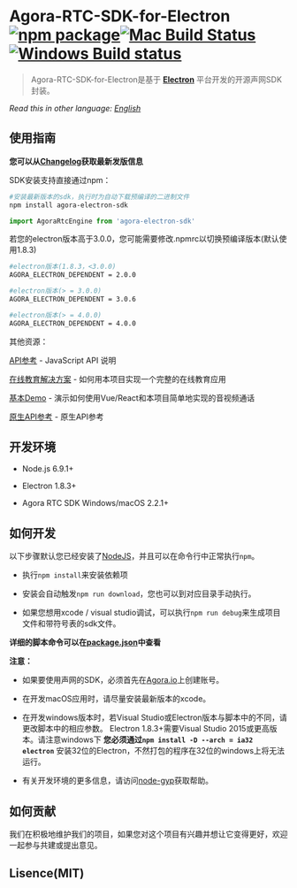 # Agora-RTC-SDK-for-Electron [![npm package][npm-badge]][npm][![Mac Build Status](mac-build-badge)](mac-build)[![Windows Build status](windows-build-badge)](windows-build)

> Agora-RTC-SDK-for-Electron是基于 **[Electron](https://electronjs.org/)** 平台开发的开源声网SDK封装。

*Read this in other language: [English](README.md)*

## 使用指南

**您可以从[Changelog](./CHANGELOG.md)获取最新发版信息**

SDK安装支持直接通过npm：

```bash
#安装最新版本的sdk，执行时为自动下载预编译的二进制文件
npm install agora-electron-sdk
```

```javascript
import AgoraRtcEngine from 'agora-electron-sdk'
```

若您的electron版本高于3.0.0，您可能需要修改.npmrc以切换预编译版本(默认使用1.8.3)

```bash
#electron版本(1.8.3，<3.0.0)
AGORA_ELECTRON_DEPENDENT = 2.0.0

#electron版本(> = 3.0.0)
AGORA_ELECTRON_DEPENDENT = 3.0.6

#electron版本(> = 4.0.0)
AGORA_ELECTRON_DEPENDENT = 4.0.0
```

其他资源：

[API参考](./docs/apis.md) - JavaScript API 说明

[在线教育解决方案](https://github.com/AgoraIO/ARD-eEducation-with-Electron) - 如何用本项目实现一个完整的在线教育应用

[基本Demo](https://github.com/AgoraIO-Community/Agora-Electron-Quickstart) - 演示如何使用Vue/React和本项目简单地实现的音视频通话

[原生API参考](https://docs.agora.io/cn/Video/API%20Reference/cpp/index.html) - 原生API参考


## 开发环境

 - Node.js 6.9.1+

 - Electron 1.8.3+

 - Agora RTC SDK Windows/macOS 2.2.1+

## 如何开发

以下步骤默认您已经安装了[NodeJS](https://nodejs.org/en/download/)，并且可以在命令行中正常执行`npm`。

 - 执行`npm install`来安装依赖项

 - 安装会自动触发`npm run download`，您也可以到对应目录手动执行。

 - 如果您想用xcode / visual studio调试，可以执行`npm run debug`来生成项目文件和带符号表的sdk文件。

**详细的脚本命令可以在[package.json](./package.json)中查看**

**注意：**

 - 如果要使用声网的SDK，必须首先在[Agora.io](https://dashboard.agora.io/signin)上创建账号。

 - 在开发macOS应用时，请尽量安装最新版本的xcode。

 - 在开发windows版本时，若Visual Studio或Electron版本与脚本中的不同，请更改脚本中的相应参数。 Electron 1.8.3+需要Visual Studio 2015或更高版本。请注意windows下 **您必须通过`npm install -D --arch = ia32 electron`** 安装32位的Electron，不然打包的程序在32位的windows上将无法运行。

 - 有关开发环境的更多信息，请访问[node-gyp](https://github.com/nodejs/node-gyp/blob/master/README.md)获取帮助。

## 如何贡献

我们在积极地维护我们的项目，如果您对这个项目有兴趣并想让它变得更好，欢迎一起参与共建或提出意见。

## Lisence(MIT)

[npm-badge]: https://img.shields.io/npm/v/agora-electron-sdk.png?style=flat-square
[npm]: https://www.npmjs.org/package/agora-electron-sdk
[mac-build-badge]: https://img.shields.io/travis/AgoraIO/Electron-SDK.svg?style=flat-square
[mac-build]: https://travis-ci.org/AgoraIO/Electron-SDK
[windows-build-badge]: https://ci.appveyor.com/api/projects/status/github/AgoraIO/Electron-SDK?svg=true
[windows-build]:https://ci.appveyor.com/project/menthays/electron-sdk

